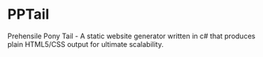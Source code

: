 # PPTail
Prehensile Pony Tail - A static website generator written in c# that produces plain HTML5/CSS output for ultimate scalability.

